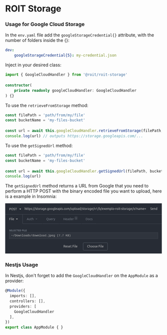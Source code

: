# ROIT Storage

### Usage for Google Cloud Storage

In the `env.yaml` file add the `googleStorageCredential{}` attribute, with the number of folders inside the {}:

```yaml
dev:
    googleStorageCredential{5}: my-credential.json
```

Inject in your desired class:
```typescript
import { GoogleCloudHandler } from '@roit/roit-storage'

constructor( 
    private readonly googleCloudHandler: GoogleCloudHandler
) {}
```

To use the `retrieveFromStorage` method:
```typescript
const filePath = 'path/from/my/file'
const bucketName = 'my-files-bucket'

const url = await this.googleCloudHandler.retrieveFromStorage(filePath, bucketName)
console.log(url) // outputs https://storage.googleapis.com/...
```

To use the `getSignedUrl` method:
```typescript
const filePath = 'path/from/my/file'
const bucketName = 'my-files-bucket'

const url = await this.googleCloudHandler.getSignedUrl(filePath, bucketName)
console.log(url) 
```

The `getSignedUrl` method returns a URL from Google that you need to perform a HTTP POST with the binary encoded file you want to upload, here is a example in Insomnia:

![insomnia-example](./insomnia-example.png)

### Nestjs Usage

In Nestjs, don't forget to add the `GoogleCloudHandler` on the `AppModule` as a provider:
```typescript
@Module({
  imports: [],
  controllers: [],
  providers: [
    GoogleCloudHandler
  ],
})
export class AppModule { }
```
